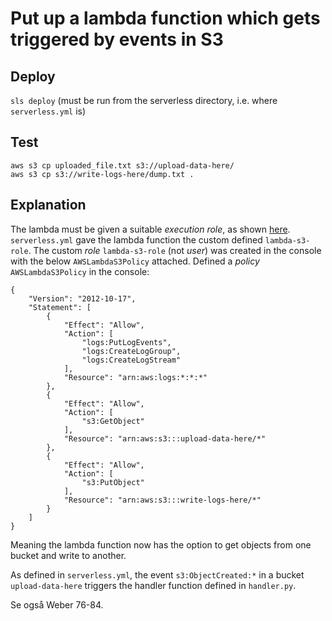 # Put up a lambda function which gets triggered by events in S3
## Deploy  
`sls deploy` (must be run from the serverless directory, i.e. where `serverless.yml` is)   
## Test  
`aws s3 cp uploaded_file.txt s3://upload-data-here/`  
`aws s3 cp s3://write-logs-here/dump.txt .`  

## Explanation
The lambda must be given a suitable *execution role*, as shown [here](https://docs.aws.amazon.com/lambda/latest/dg/with-s3-example.html).  
`serverless.yml` gave the lambda function the custom defined `lambda-s3-role`.
The custom *role* `lambda-s3-role` (not *user*) was created in the console with the below `AWSLambdaS3Policy` attached.
Defined a *policy* `AWSLambdaS3Policy` in the console:
```
{
    "Version": "2012-10-17",
    "Statement": [
        {
            "Effect": "Allow",
            "Action": [
                "logs:PutLogEvents",
                "logs:CreateLogGroup",
                "logs:CreateLogStream"
            ],
            "Resource": "arn:aws:logs:*:*:*"
        },
        {
            "Effect": "Allow",
            "Action": [
                "s3:GetObject"
            ],
            "Resource": "arn:aws:s3:::upload-data-here/*"
        },
        {
            "Effect": "Allow",
            "Action": [
                "s3:PutObject"
            ],
            "Resource": "arn:aws:s3:::write-logs-here/*"
        }
    ]
}
```
Meaning the lambda function now has the option to get objects from one bucket and write to another.

As defined in `serverless.yml`, the event `s3:ObjectCreated:*` in a bucket `upload-data-here` triggers the handler function defined in `handler.py`.

Se også Weber 76-84.  




